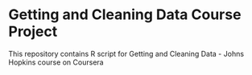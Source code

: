 # Getting and Cleaning Data Course Project
This repository contains R script for Getting and Cleaning Data - Johns Hopkins course on Coursera
